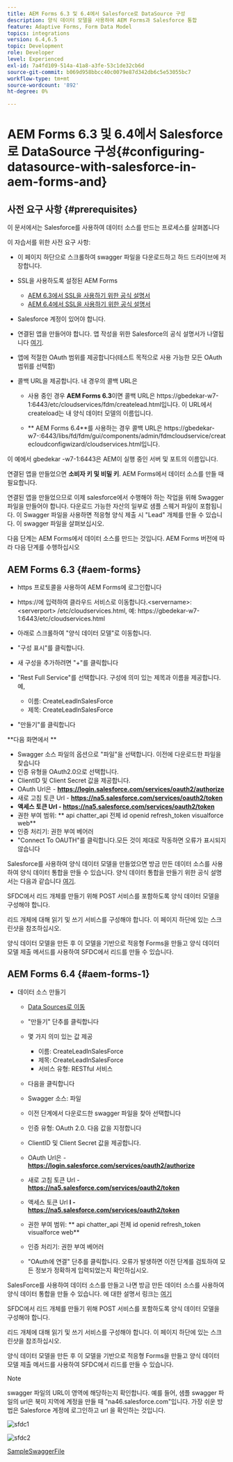 ```yaml
---
title: AEM Forms 6.3 및 6.4에서 Salesforce로 DataSource 구성
description: 양식 데이터 모델을 사용하여 AEM Forms과 Salesforce 통합
feature: Adaptive Forms, Form Data Model
topics: integrations
version: 6.4,6.5
topic: Development
role: Developer
level: Experienced
exl-id: 7a4fd109-514a-41a8-a3fe-53c1de32cb6d
source-git-commit: b069d958bbcc40c0079e87d342db6c5e53055bc7
workflow-type: tm+mt
source-wordcount: '892'
ht-degree: 0%

---
```


# AEM Forms 6.3 및 6.4에서 Salesforce로 DataSource 구성{#configuring-datasource-with-salesforce-in-aem-forms-and}

## 사전 요구 사항 {#prerequisites}

이 문서에서는 Salesforce를 사용하여 데이터 소스를 만드는 프로세스를 살펴봅니다

이 자습서를 위한 사전 요구 사항:

* 이 페이지 하단으로 스크롤하여 swagger 파일을 다운로드하고 하드 드라이브에 저장합니다.
* SSL을 사용하도록 설정된 AEM Forms

   * [AEM 6.3에서 SSL을 사용하기 위한 공식 설명서](https://helpx.adobe.com/experience-manager/6-3/sites/administering/using/ssl-by-default.html)
   * [AEM 6.4에서 SSL을 사용하기 위한 공식 설명서](https://helpx.adobe.com/experience-manager/6-4/sites/administering/using/ssl-by-default.html)

* Salesforce 계정이 있어야 합니다.
* 연결된 앱을 만들어야 합니다. 앱 작성을 위한 Salesforce의 공식 설명서가 나열됩니다 [여기](https://help.salesforce.com/articleView?id=connected_app_create.htm&amp;type=0).
* 앱에 적절한 OAuth 범위를 제공합니다(테스트 목적으로 사용 가능한 모든 OAuth 범위를 선택함)
* 콜백 URL을 제공합니다. 내 경우의 콜백 URL은

   * 사용 중인 경우 **AEM Forms 6.3**&#x200B;이면 콜백 URL은 https://gbedekar-w7-1:6443/etc/cloudservices/fdm/createlead.html입니다. 이 URL에서 createload는 내 양식 데이터 모델의 이름입니다.

   * ** AEM Forms 6.4**를 사용하는 경우 콜백 URL은 https://gbedekar-w7-:6443/libs/fd/fdm/gui/components/admin/fdmcloudservice/createcloudconfigwizard/cloudservices.html입니다.

이 예에서 gbedekar -w7-1:6443은 AEM이 실행 중인 서버 및 포트의 이름입니다.

연결된 앱을 만들었으면 **소비자 키 및 비밀 키**. AEM Forms에서 데이터 소스를 만들 때 필요합니다.

연결된 앱을 만들었으므로 이제 salesforce에서 수행해야 하는 작업을 위해 Swagger 파일을 만들어야 합니다. 다운로드 가능한 자산의 일부로 샘플 스웨거 파일이 포함됩니다. 이 Swagger 파일을 사용하면 적응형 양식 제출 시 &quot;Lead&quot; 개체를 만들 수 있습니다. 이 swagger 파일을 살펴보십시오.

다음 단계는 AEM Forms에서 데이터 소스를 만드는 것입니다. AEM Forms 버전에 따라 다음 단계를 수행하십시오

## AEM Forms 6.3 {#aem-forms}

* https 프로토콜을 사용하여 AEM Forms에 로그인합니다
* https://에 입력하여 클라우드 서비스로 이동합니다.&lt;servername>:&lt;serverport> /etc/cloudservices.html, 예: https://gbedekar-w7-1:6443/etc/cloudservices.html
* 아래로 스크롤하여 &quot;양식 데이터 모델&quot;로 이동합니다.
* &quot;구성 표시&quot;를 클릭합니다.
* 새 구성을 추가하려면 &quot;+&quot;를 클릭합니다
* &quot;Rest Full Service&quot;를 선택합니다. 구성에 의미 있는 제목과 이름을 제공합니다. 예,

   * 이름: CreateLeadInSalesForce
   * 제목: CreateLeadInSalesForce

* &quot;만들기&quot;를 클릭합니다

**다음 화면에서 **

* Swagger 소스 파일의 옵션으로 &quot;파일&quot;을 선택합니다. 이전에 다운로드한 파일을 찾습니다
* 인증 유형을 OAuth2.0으로 선택합니다.
* ClientID 및 Client Secret 값을 제공합니다.
* OAuth Url은 - **https://login.salesforce.com/services/oauth2/authorize**
* 새로 고침 토큰 Url - **https://na5.salesforce.com/services/oauth2/token**
* **액세스 토큰 Url - https://na5.salesforce.com/services/oauth2/token**
* 권한 부여 범위: ** api chatter_api 전체 id openid refresh_token visualforce web**
* 인증 처리기: 권한 부여 베어러
* &quot;Connect To OAUTH&quot;를 클릭합니다.모든 것이 제대로 작동하면 오류가 표시되지 않습니다

Salesforce를 사용하여 양식 데이터 모델을 만들었으면 방금 만든 데이터 소스를 사용하여 양식 데이터 통합을 만들 수 있습니다. 양식 데이터 통합을 만들기 위한 공식 설명서는 다음과 같습니다 [여기](https://helpx.adobe.com/aem-forms/6-3/data-integration.html).

SFDC에서 리드 개체를 만들기 위해 POST 서비스를 포함하도록 양식 데이터 모델을 구성해야 합니다.

리드 개체에 대해 읽기 및 쓰기 서비스를 구성해야 합니다. 이 페이지 하단에 있는 스크린샷을 참조하십시오.

양식 데이터 모델을 만든 후 이 모델을 기반으로 적응형 Forms을 만들고 양식 데이터 모델 제출 메서드를 사용하여 SFDC에서 리드를 만들 수 있습니다.

## AEM Forms 6.4 {#aem-forms-1}

* 데이터 소스 만들기

   * [Data Sources로 이동](http://localhost:4502/libs/fd/fdm/gui/components/admin/fdmcloudservice/fdm.html/conf/global)

   * &quot;만들기&quot; 단추를 클릭합니다
   * 몇 가지 의미 있는 값 제공

      * 이름: CreateLeadInSalesForce
      * 제목: CreateLeadInSalesForce
      * 서비스 유형: RESTful 서비스
   * 다음을 클릭합니다
   * Swagger 소스: 파일
   * 이전 단계에서 다운로드한 swagger 파일을 찾아 선택합니다
   * 인증 유형: OAuth 2.0. 다음 값을 지정합니다
   * ClientID 및 Client Secret 값을 제공합니다.
   * OAuth Url은 - **https://login.salesforce.com/services/oauth2/authorize**
   * 새로 고침 토큰 Url - **https://na5.salesforce.com/services/oauth2/token**
   * 액세스 토큰 Url **l - https://na5.salesforce.com/services/oauth2/token**
   * 권한 부여 범위: ** api chatter_api 전체 id openid refresh_token visualforce web**
   * 인증 처리기: 권한 부여 베어러
   * &quot;OAuth에 연결&quot; 단추를 클릭합니다. 오류가 발생하면 이전 단계를 검토하여 모든 정보가 정확하게 입력되었는지 확인하십시오.


SalesForce를 사용하여 데이터 소스를 만들고 나면 방금 만든 데이터 소스를 사용하여 양식 데이터 통합을 만들 수 있습니다. 에 대한 설명서 링크는 [여기](https://helpx.adobe.com/experience-manager/6-4/forms/using/create-form-data-models.html)

SFDC에서 리드 개체를 만들기 위해 POST 서비스를 포함하도록 양식 데이터 모델을 구성해야 합니다.

리드 개체에 대해 읽기 및 쓰기 서비스를 구성해야 합니다. 이 페이지 하단에 있는 스크린샷을 참조하십시오.

양식 데이터 모델을 만든 후 이 모델을 기반으로 적응형 Forms을 만들고 양식 데이터 모델 제출 메서드를 사용하여 SFDC에서 리드를 만들 수 있습니다.

>[!NOTE]
>
>swagger 파일의 URL이 영역에 해당하는지 확인합니다. 예를 들어, 샘플 swagger 파일의 url은 북미 지역에 계정을 만들 때 &quot;na46.salesforce.com&quot;입니다. 가장 쉬운 방법은 Salesforce 계정에 로그인하고 url 을 확인하는 것입니다.

![sfdc1](assets/sfdc1.gif)

![sfdc2](assets/sfdc2.png)

[SampleSwaggerFile](assets/swagger-sales-force-lead.json)

